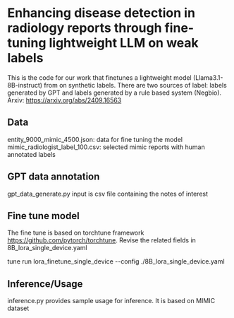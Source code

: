 # Enhancing disease detection in radiology reports through fine-tuning lightweight LLM on weak labels
This is the code for our work that finetunes a lightweight model (Llama3.1-8B-instruct) from on synthetic labels. There are two sources of label: labels generated by GPT and labels generated by a rule based system (Negbio). 
Arxiv: https://arxiv.org/abs/2409.16563

## Data
entity_9000_mimic_4500.json: data for fine tuning the model
mimic_radiologist_label_100.csv: selected mimic reports with human annotated labels

## GPT data annotation
gpt_data_generate.py 
input is csv file containing the notes of interest

## Fine tune model
The fine tune is based on torchtune framework https://github.com/pytorch/torchtune. Revise the related fields in 8B_lora_single_device.yaml

tune run lora_finetune_single_device --config ./8B_lora_single_device.yaml

## Inference/Usage
inference.py provides sample usage for inference. It is based on MIMIC dataset